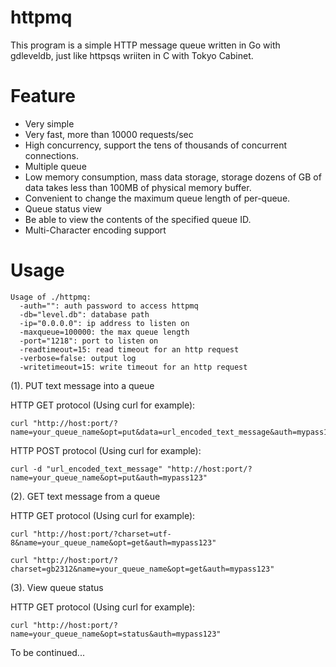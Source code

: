 httpmq
======

This program is a simple HTTP message queue written in Go with gdleveldb, just like httpsqs wriiten in C with Tokyo Cabinet.

Feature
======

* Very simple
* Very fast, more than 10000 requests/sec
* High concurrency, support the tens of thousands of concurrent connections.
* Multiple queue
* Low memory consumption, mass data storage, storage dozens of GB of data takes less than 100MB of physical memory buffer.
* Convenient to change the maximum queue length of per-queue.
* Queue status view
* Be able to view the contents of the specified queue ID.
* Multi-Character encoding support

Usage
======
```
Usage of ./httpmq:
  -auth="": auth password to access httpmq
  -db="level.db": database path
  -ip="0.0.0.0": ip address to listen on
  -maxqueue=100000: the max queue length
  -port="1218": port to listen on
  -readtimeout=15: read timeout for an http request
  -verbose=false: output log
  -writetimeout=15: write timeout for an http request
```

(1). PUT text message into a queue

HTTP GET protocol (Using curl for example):
```
curl "http://host:port/?name=your_queue_name&opt=put&data=url_encoded_text_message&auth=mypass123"
```
HTTP POST protocol (Using curl for example):
```
curl -d "url_encoded_text_message" "http://host:port/?name=your_queue_name&opt=put&auth=mypass123"
```

(2). GET text message from a queue

HTTP GET protocol (Using curl for example):
```
curl "http://host:port/?charset=utf-8&name=your_queue_name&opt=get&auth=mypass123"
```
```
curl "http://host:port/?charset=gb2312&name=your_queue_name&opt=get&auth=mypass123"
```
(3). View queue status

HTTP GET protocol (Using curl for example):
```
curl "http://host:port/?name=your_queue_name&opt=status&auth=mypass123"
```

To be continued...
